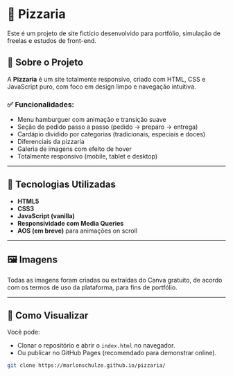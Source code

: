 # 🍕 Pizzaria

Este é um projeto de site fictício desenvolvido para portfólio, simulação de freelas e estudos de front-end.

## 📌 Sobre o Projeto

A **Pizzaria** é um site totalmente responsivo, criado com HTML, CSS e JavaScript puro, com foco em design limpo e navegação intuitiva.

### ✅ Funcionalidades:
- Menu hamburguer com animação e transição suave
- Seção de pedido passo a passo (pedido → preparo → entrega)
- Cardápio dividido por categorias (tradicionais, especiais e doces)
- Diferenciais da pizzaria
- Galeria de imagens com efeito de hover
- Totalmente responsivo (mobile, tablet e desktop)

---

## 📂 Tecnologias Utilizadas

- **HTML5**
- **CSS3**
- **JavaScript (vanilla)**
- **Responsividade com Media Queries**
- **AOS (em breve)** para animações on scroll

---

## 🖼️ Imagens

Todas as imagens foram criadas ou extraídas do Canva gratuito, de acordo com os termos de uso da plataforma, para fins de portfólio.

---

## 🚀 Como Visualizar

Você pode:
- Clonar o repositório e abrir o `index.html` no navegador.
- Ou publicar no GitHub Pages (recomendado para demonstrar online).

```bash
git clone https://marlonschulze.github.io/pizzaria/
